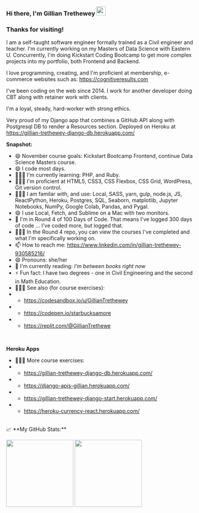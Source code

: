 ### Hi there, I'm Gillian Trethewey</a> <img src="https://media.giphy.com/media/hvRJCLFzcasrR4ia7z/giphy.gif" width="25px">



### Thanks for visiting! &nbsp; 

I am a self-taught software engineer formally trained as a Civil engineer and teacher. I'm currently working on my Masters of Data Science with Eastern U. Concurrently, I'm doing Kickstart Coding Bootcamp to get more complex projects into my portfolio, both Frontend and Backend. 

I love programming, creating, and I'm proficient at membership, e-commerce websites such as:  https://cognitiveresults.com

I've been coding on the web since 2014.  I work for another developer doing CBT along with retainer work with clients. 

I'm a loyal, steady, hard-worker with strong ethics. 

Very proud of my Django app that combines a GitHub API along with Postgresql DB to render a Resources section. Deployed on Heroku at https://gillian-trethewey-django-db.herokuapp.com/
<br>

**Snapshot:**
- 😄 November course goals: Kickstart Bootcamp Frontend, continue Data Science Masters course.
- 😄 I code most days.
- 👨🏻‍💻 I'm currently learning: PHP, and Ruby.
- 👨🏻‍💻 I'm proficient at HTML5, CSS3, CSS Flexbox, CSS Grid, WordPress, Git version control.
- 👨🏻‍💻 I am familar with, and use: Local, SASS, yarn, gulp, node.js, JS, ReactPython, Heroku, Postgres, SQL, Seaborn, matplotlib, Jupyter Notebooks, NumPy, Google Colab, Pandas, and Pygal.
- 😄 I use Local, Fetch, and Sublime on a Mac with two monitors.
- 🔭 I'm in Round 4 of 100 Days of Code. That means I've logged 300 days of code ... I've coded more, but logged that.
- 👨🏻‍💻 In the Round 4 repo, you can view the courses I've completed and what I'm specifically working on.
- 📫 How to reach me: https://www.linkedin.com/in/gillian-trethewey-930585216/
- 😄 Pronouns: she/her
- :book: I'm currently reading: _I'm between books right now_
- ⚡ Fun fact: I have two degrees - one in Civil Engineering and the second in Math Education.
- 👨🏻‍💻 See also (for course exercises): 
- - https://codesandbox.io/u/GillianTrethewey
- - https://codepen.io/starbucksamore
- - https://replit.com/@GillianTrethewe
<br>

**Heroku Apps**
- 👨🏻‍💻 More course exercises:
- - https://gillian-trethewey-django-db.herokuapp.com/
- - https://django-apis-gillian.herokuapp.com/
- - https://gillian-trethewey-django-start.herokuapp.com/
- - https://heroku-currency-react.herokuapp.com/

<br>
📈 **My GitHub Stats:**

<p>
  <img height="180em" src="https://github-readme-stats.vercel.app/api?username=GillianTrethewey&show_icons=true&hide_border=true&&count_private=true&include_all_commits=true" />
  <img height="180em" src="https://github-readme-stats.vercel.app/api/top-langs/?username=GillianTrethewey&exclude_repo=KNN-Image-Classification&show_icons=true&hide_border=true&layout=compact&langs_count=8"/>
</p>

